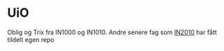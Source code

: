 # UiO
Oblig og Trix fra IN1000 og IN1010. Andre senere fag som [IN2010](https://github.com/markusevanger/IN2010) har fått tildelt egen repo
